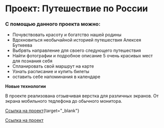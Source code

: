 # Проект: Путешествие по России

### С помощью данного проекта можно:
* Почувствовать красоту и богатство нашей родины
* Вдохновиться необычайной историей путешествия Алексея Буткеева
* Выбрвть направление для своего следующего путешествия
* Найти фотографии и подробное описание 5 очень красивых мест для познания себя
* Спланировать свой маршрут на карте
* Узнать расписание и купить билеты
* оставить себе напоминания в календаре

**Новые технологии**

В проекте реализована отзывчивая верстка для различных экранов. От экрана мобильного тедлефона до обычного монитора.

[Ссылка на проект]([http://example.com](https://borodkinaviktoriya.github.io/russian-travel/index.html)){target="_blank"}

<a href="[http://example.com/](https://borodkinaviktoriya.github.io/russian-travel/index.html)" target="_blank">Ссылка на проект</a>  
